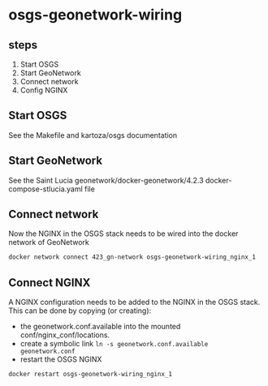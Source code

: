 # osgs-geonetwork-wiring

## steps

1. Start OSGS
1. Start GeoNetwork
1. Connect network
1. Config NGINX

## Start OSGS

See the Makefile and kartoza/osgs documentation

## Start GeoNetwork

See the Saint Lucia geonetwork/docker-geonetwork/4.2.3
docker-compose-stlucia.yaml file

## Connect network

Now the NGINX in the OSGS stack needs to be wired into the docker network of
GeoNetwork

```bash
docker network connect 423_gn-network osgs-geonetwork-wiring_nginx_1
```

## Connect NGINX

A NGINX configuration needs to be added to the NGINX in the OSGS stack. This can
be done by copying (or creating):

* the geonetwork.conf.available into the mounted conf/nginx_conf/locations.
* create a symbolic link `ln -s geonetwork.conf.available geonetwork.conf`
* restart the OSGS NGINX

```bash
docker restart osgs-geonetwork-wiring_nginx_1
```
